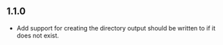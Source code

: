 ## 1.1.0

* Add support for creating the directory output should be written to if it does not exist.
